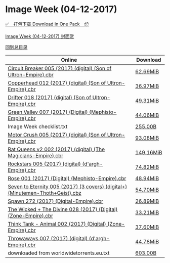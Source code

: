 # Image Week (04-12-2017)

[✅&emsp;打包下载 Download in One Pack&emsp;📦](https://pan.baidu.com/s/1kVDuDqn)

[Image Week (04-12-2017) 封面赏](/https://github.com/alicewish/markdown/blob/master/cover/Image-Week-04-12-2017-Covers.md)



[回到总目录](https://github.com/alicewish/markdown/blob/master/Catalogs.md)



Online | Download
--- | ---
[Circuit Breaker 005 (2017) (digital) (Son of Ultron-Empire).cbr](https://github.com/alicewish/markdown/blob/master/comic/Circuit-Breaker-005-2017-digital-Son-of-Ultron-Empire-cbr.md) | [62.69MiB](https://pan.baidu.com/s/1kVDuDqn#list/path=%2FImage%20Week%202017%20Q2%2FImage%20Week%20%2804-12-2017%29%2F%E3%82%AA%E3%82%BD%E3%82%A8%E3%82%BF%E3%82%BB%E3%82%A6%E3%82%A6%E3%82%A2%E3%82%B3%E3%82%B7%E3%82%B1%E3%82%BF%E3%82%B7%E3%82%B5%E3%82%B9%E3%82%AB%E3%82%B1%E3%82%AB%E3%82%BF%E3%82%BF%E3%82%A8%E3%82%B7%E3%82%AF%E3%82%B7%E3%82%AD%E3%82%BF%E3%82%B7%E3%82%BD%E3%82%BD%E3%82%BF%E3%82%B1%E3%82%BB&parentPath=%2FImage%20Week%202017%20Q2)
[Copperhead 012 (2017) (digital) (Son of Ultron-Empire).cbr](https://github.com/alicewish/markdown/blob/master/comic/Copperhead-012-2017-digital-Son-of-Ultron-Empire-cbr.md) | [36.97MiB](https://pan.baidu.com/s/1kVDuDqn#list/path=%2FImage%20Week%202017%20Q2%2FImage%20Week%20%2804-12-2017%29%2F%E3%82%B1%E3%82%AF%E3%82%BF%E3%82%B9%E3%82%B7%E3%82%A6%E3%82%B3%E3%82%BD%E3%82%BD%E3%82%B7%E3%82%A4%E3%82%AA%E3%82%B5%E3%82%B7%E3%82%A6%E3%82%A2%E3%82%AD%E3%82%BD%E3%82%B1%E3%82%B5%E3%82%B9%E3%82%B7%E3%82%AD%E3%82%BF%E3%82%A2%E3%82%BF%E3%82%BF%E3%82%B9%E3%82%B1%E3%82%AF%E3%82%A2%E3%82%AF&parentPath=%2FImage%20Week%202017%20Q2)
[Drifter 018 (2017) (digital) (Son of Ultron-Empire).cbr](https://github.com/alicewish/markdown/blob/master/comic/Drifter-018-2017-digital-Son-of-Ultron-Empire-cbr.md) | [49.31MiB](https://pan.baidu.com/s/1kVDuDqn#list/path=%2FImage%20Week%202017%20Q2%2FImage%20Week%20%2804-12-2017%29%2F%E3%82%B3%E3%82%BB%E3%82%AD%E3%82%A8%E3%82%B7%E3%82%AB%E3%82%AD%E3%82%B5%E3%82%AA%E3%82%BB%E3%82%B5%E3%82%B7%E3%82%BB%E3%82%A6%E3%82%AA%E3%82%BD%E3%82%AD%E3%82%B1%E3%82%A6%E3%82%A2%E3%82%BD%E3%82%B7%E3%82%A6%E3%82%B5%E3%82%B5%E3%82%AF%E3%82%B9%E3%82%B9%E3%82%B5%E3%82%AA%E3%82%B5%E3%82%B9&parentPath=%2FImage%20Week%202017%20Q2)
[Green Valley 007 (2017) (Digital) (Mephisto-Empire).cbr](https://github.com/alicewish/markdown/blob/master/comic/Green-Valley-007-2017-Digital-Mephisto-Empire-cbr.md) | [44.06MiB](https://pan.baidu.com/s/1kVDuDqn#list/path=%2FImage%20Week%202017%20Q2%2FImage%20Week%20%2804-12-2017%29%2F%E3%82%BD%E3%82%B3%E3%82%A6%E3%82%AF%E3%82%AA%E3%82%AB%E3%82%B7%E3%82%BD%E3%82%BD%E3%82%AD%E3%82%A4%E3%82%AB%E3%82%B1%E3%82%B1%E3%82%B1%E3%82%AD%E3%82%A2%E3%82%B7%E3%82%B9%E3%82%AB%E3%82%A4%E3%82%AF%E3%82%AD%E3%82%B1%E3%82%AB%E3%82%AF%E3%82%B7%E3%82%AF%E3%82%A2%E3%82%B1%E3%82%BD%E3%82%AA&parentPath=%2FImage%20Week%202017%20Q2)
Image Week checklist.txt | [255.00B](https://pan.baidu.com/s/1kVDuDqn#list/path=%2FImage%20Week%202017%20Q2%2FImage%20Week%20%2804-12-2017%29%2F%E3%82%B1%E3%82%AF%E3%82%AA%E3%82%AD%E3%82%AF%E3%82%B7%E3%82%A6%E3%82%AB%E3%82%BD%E3%82%A4%E3%82%A8%E3%82%B1%E3%82%AB%E3%82%AD%E3%82%B1%E3%82%A4%E3%82%A8%E3%82%BF%E3%82%AA%E3%82%BF%E3%82%BD%E3%82%A2%E3%82%B3%E3%82%BB%E3%82%A8%E3%82%AF%E3%82%B3%E3%82%B1%E3%82%A2%E3%82%A8%E3%82%B9%E3%82%AF&parentPath=%2FImage%20Week%202017%20Q2)
[Motor Crush 005 (2017) (digital) (Son of Ultron-Empire).cbr](https://github.com/alicewish/markdown/blob/master/comic/Motor-Crush-005-2017-digital-Son-of-Ultron-Empire-cbr.md) | [93.08MiB](https://pan.baidu.com/s/1kVDuDqn#list/path=%2FImage%20Week%202017%20Q2%2FImage%20Week%20%2804-12-2017%29%2F%E3%82%AD%E3%82%AF%E3%82%B7%E3%82%B3%E3%82%B1%E3%82%B1%E3%82%BF%E3%82%AB%E3%82%BD%E3%82%BD%E3%82%AD%E3%82%A6%E3%82%B1%E3%82%A6%E3%82%B5%E3%82%A8%E3%82%B5%E3%82%B5%E3%82%A6%E3%82%AB%E3%82%A8%E3%82%AF%E3%82%BB%E3%82%B1%E3%82%B3%E3%82%B5%E3%82%AB%E3%82%B3%E3%82%BD%E3%82%AB%E3%82%AF%E3%82%B9&parentPath=%2FImage%20Week%202017%20Q2)
[Rat Queens v2 002 (2017) (digital) (The Magicians-Empire).cbr](https://github.com/alicewish/markdown/blob/master/comic/Rat-Queens-v2-002-2017-digital-Magicians-Empire-cbr.md) | [149.16MiB](https://pan.baidu.com/s/1kVDuDqn#list/path=%2FImage%20Week%202017%20Q2%2FImage%20Week%20%2804-12-2017%29%2F%E3%82%A8%E3%82%A8%E3%82%BF%E3%82%B7%E3%82%B9%E3%82%A2%E3%82%B7%E3%82%B1%E3%82%A8%E3%82%AD%E3%82%BD%E3%82%A8%E3%82%AD%E3%82%BF%E3%82%A2%E3%82%B9%E3%82%B1%E3%82%BF%E3%82%AD%E3%82%A2%E3%82%A4%E3%82%B1%E3%82%AB%E3%82%A4%E3%82%B9%E3%82%A8%E3%82%B3%E3%82%B9%E3%82%B7%E3%82%BB%E3%82%A2%E3%82%B7&parentPath=%2FImage%20Week%202017%20Q2)
[Rockstars 005 (2017) (digital) (d'argh-Empire).cbr](https://github.com/alicewish/markdown/blob/master/comic/Rockstars-005-2017-digital-dargh-Empire-cbr.md) | [74.82MiB](https://pan.baidu.com/s/1kVDuDqn#list/path=%2FImage%20Week%202017%20Q2%2FImage%20Week%20%2804-12-2017%29%2F%E3%82%B9%E3%82%BD%E3%82%A6%E3%82%A4%E3%82%A4%E3%82%B1%E3%82%AD%E3%82%B9%E3%82%AA%E3%82%AF%E3%82%BB%E3%82%AB%E3%82%AD%E3%82%B7%E3%82%BF%E3%82%B3%E3%82%AA%E3%82%A6%E3%82%A2%E3%82%B9%E3%82%B5%E3%82%AF%E3%82%A8%E3%82%AA%E3%82%AA%E3%82%B7%E3%82%A6%E3%82%A6%E3%82%BF%E3%82%B7%E3%82%B7%E3%82%B1&parentPath=%2FImage%20Week%202017%20Q2)
[Rose 001 (2017) (Digital) (Mephisto-Empire).cbr](https://github.com/alicewish/markdown/blob/master/comic/Rose-001-2017-Digital-Mephisto-Empire-cbr.md) | [48.94MiB](https://pan.baidu.com/s/1kVDuDqn#list/path=%2FImage%20Week%202017%20Q2%2FImage%20Week%20%2804-12-2017%29%2F%E3%82%A4%E3%82%B9%E3%82%BB%E3%82%AB%E3%82%AF%E3%82%AB%E3%82%BB%E3%82%B5%E3%82%A6%E3%82%B3%E3%82%A4%E3%82%B1%E3%82%B1%E3%82%BF%E3%82%B1%E3%82%A4%E3%82%AA%E3%82%AD%E3%82%BD%E3%82%AF%E3%82%B9%E3%82%B1%E3%82%AF%E3%82%BD%E3%82%B9%E3%82%A8%E3%82%A4%E3%82%AF%E3%82%B7%E3%82%A2%E3%82%AD%E3%82%AF&parentPath=%2FImage%20Week%202017%20Q2)
[Seven to Eternity 005 (2017) (3 covers) (digital+) (Minutemen-Thoth+Geist).cbz](https://github.com/alicewish/markdown/blob/master/comic/Seven-to-Eternity-005-2017-3-covers-digital-Minutemen-Thoth-Geist-cbz.md) | [54.70MiB](https://pan.baidu.com/s/1kVDuDqn#list/path=%2FImage%20Week%202017%20Q2%2FImage%20Week%20%2804-12-2017%29%2F%E3%82%AD%E3%82%BB%E3%82%AA%E3%82%BD%E3%82%B1%E3%82%AA%E3%82%B7%E3%82%B1%E3%82%B1%E3%82%AD%E3%82%B9%E3%82%A2%E3%82%BD%E3%82%B7%E3%82%B5%E3%82%A4%E3%82%B5%E3%82%AB%E3%82%AD%E3%82%AA%E3%82%B9%E3%82%AF%E3%82%AF%E3%82%A8%E3%82%AD%E3%82%B1%E3%82%B7%E3%82%BF%E3%82%A4%E3%82%BD%E3%82%AA%E3%82%B9&parentPath=%2FImage%20Week%202017%20Q2)
[Spawn 272 (2017) (Digital-Empire).cbr](https://github.com/alicewish/markdown/blob/master/comic/Spawn-272-2017-Digital-Empire-cbr.md) | [26.89MiB](https://pan.baidu.com/s/1kVDuDqn#list/path=%2FImage%20Week%202017%20Q2%2FImage%20Week%20%2804-12-2017%29%2F%E3%82%A6%E3%82%A2%E3%82%BB%E3%82%AA%E3%82%A4%E3%82%BB%E3%82%AA%E3%82%A4%E3%82%A6%E3%82%A2%E3%82%BB%E3%82%B1%E3%82%BF%E3%82%A2%E3%82%B5%E3%82%AD%E3%82%B7%E3%82%BF%E3%82%AB%E3%82%A4%E3%82%B1%E3%82%B3%E3%82%A4%E3%82%B9%E3%82%B3%E3%82%BB%E3%82%B7%E3%82%AB%E3%82%B1%E3%82%A6%E3%82%B3%E3%82%A4&parentPath=%2FImage%20Week%202017%20Q2)
[The Wicked + The Divine 028 (2017) (Digital) (Zone-Empire).cbr](https://github.com/alicewish/markdown/blob/master/comic/Wicked-Divine-028-2017-Digital-Zone-Empire-cbr.md) | [33.21MiB](https://pan.baidu.com/s/1kVDuDqn#list/path=%2FImage%20Week%202017%20Q2%2FImage%20Week%20%2804-12-2017%29%2F%E3%82%BD%E3%82%A8%E3%82%A8%E3%82%A6%E3%82%AA%E3%82%BD%E3%82%A6%E3%82%A2%E3%82%AF%E3%82%B3%E3%82%B3%E3%82%A6%E3%82%B1%E3%82%AF%E3%82%AF%E3%82%B9%E3%82%B7%E3%82%B5%E3%82%B7%E3%82%A6%E3%82%AD%E3%82%BF%E3%82%B7%E3%82%B9%E3%82%A2%E3%82%B9%E3%82%B7%E3%82%A2%E3%82%BF%E3%82%B1%E3%82%B5%E3%82%A4&parentPath=%2FImage%20Week%202017%20Q2)
[Think Tank - Animal 002 (2017) (Digital) (Zone-Empire).cbr](https://github.com/alicewish/markdown/blob/master/comic/Think-Tank-Animal-002-2017-Digital-Zone-Empire-cbr.md) | [37.60MiB](https://pan.baidu.com/s/1kVDuDqn#list/path=%2FImage%20Week%202017%20Q2%2FImage%20Week%20%2804-12-2017%29%2F%E3%82%A6%E3%82%AB%E3%82%BD%E3%82%A2%E3%82%B3%E3%82%A2%E3%82%AF%E3%82%AB%E3%82%A6%E3%82%BF%E3%82%BD%E3%82%BF%E3%82%A6%E3%82%A2%E3%82%B7%E3%82%B7%E3%82%A6%E3%82%AF%E3%82%B7%E3%82%A8%E3%82%AF%E3%82%A2%E3%82%B7%E3%82%AB%E3%82%B5%E3%82%A4%E3%82%AA%E3%82%B9%E3%82%AA%E3%82%AB%E3%82%A6%E3%82%B3&parentPath=%2FImage%20Week%202017%20Q2)
[Throwaways 007 (2017) (digital) (d'argh-Empire).cbr](https://github.com/alicewish/markdown/blob/master/comic/Throwaways-007-2017-digital-dargh-Empire-cbr.md) | [44.78MiB](https://pan.baidu.com/s/1kVDuDqn#list/path=%2FImage%20Week%202017%20Q2%2FImage%20Week%20%2804-12-2017%29%2F%E3%82%A2%E3%82%BB%E3%82%B5%E3%82%AA%E3%82%AD%E3%82%B1%E3%82%A8%E3%82%AD%E3%82%A8%E3%82%B5%E3%82%AA%E3%82%AD%E3%82%B5%E3%82%B9%E3%82%B1%E3%82%A2%E3%82%BF%E3%82%AD%E3%82%AD%E3%82%AD%E3%82%AA%E3%82%A2%E3%82%B1%E3%82%B7%E3%82%B3%E3%82%B5%E3%82%AB%E3%82%BD%E3%82%BB%E3%82%AA%E3%82%AB%E3%82%AB&parentPath=%2FImage%20Week%202017%20Q2)
downloaded from worldwidetorrents.eu.txt | [603.00B](https://pan.baidu.com/s/1kVDuDqn#list/path=%2FImage%20Week%202017%20Q2%2FImage%20Week%20%2804-12-2017%29%2F%E3%82%A2%E3%82%AD%E3%82%B3%E3%82%B1%E3%82%A8%E3%82%BD%E3%82%A4%E3%82%A2%E3%82%BD%E3%82%B5%E3%82%BB%E3%82%A8%E3%82%B1%E3%82%B3%E3%82%AF%E3%82%AD%E3%82%AA%E3%82%B9%E3%82%BF%E3%82%A4%E3%82%AB%E3%82%AA%E3%82%B5%E3%82%A2%E3%82%B7%E3%82%B3%E3%82%B1%E3%82%AD%E3%82%BB%E3%82%B7%E3%82%B1%E3%82%A4&parentPath=%2FImage%20Week%202017%20Q2)